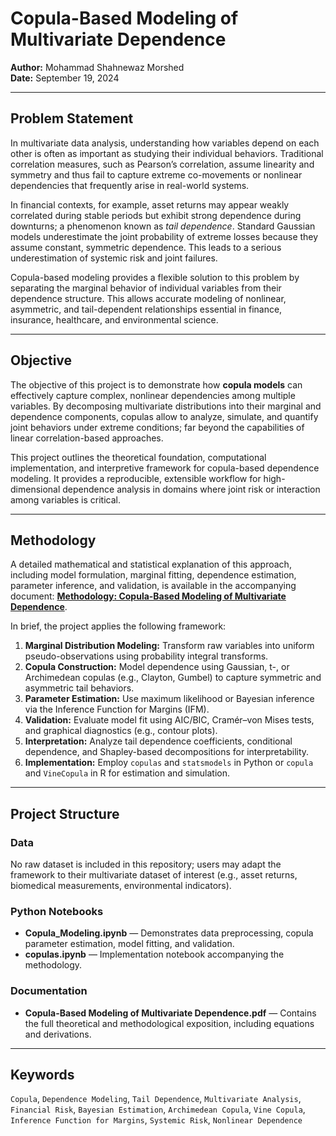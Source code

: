 # Copula-Based Modeling of Multivariate Dependence

**Author:** Mohammad Shahnewaz Morshed  
**Date:** September 19, 2024  

---

## Problem Statement  
In multivariate data analysis, understanding how variables depend on each other is often as important as studying their individual behaviors. Traditional correlation measures, such as Pearson’s correlation, assume linearity and symmetry and thus fail to capture extreme co-movements or nonlinear dependencies that frequently arise in real-world systems.  

In financial contexts, for example, asset returns may appear weakly correlated during stable periods but exhibit strong dependence during downturns; a phenomenon known as *tail dependence*. Standard Gaussian models underestimate the joint probability of extreme losses because they assume constant, symmetric dependence. This leads to a serious underestimation of systemic risk and joint failures.  

Copula-based modeling provides a flexible solution to this problem by separating the marginal behavior of individual variables from their dependence structure. This allows accurate modeling of nonlinear, asymmetric, and tail-dependent relationships essential in finance, insurance, healthcare, and environmental science.  

---

## Objective  
The objective of this project is to demonstrate how **copula models** can effectively capture complex, nonlinear dependencies among multiple variables. By decomposing multivariate distributions into their marginal and dependence components, copulas allow to analyze, simulate, and quantify joint behaviors under extreme conditions; far beyond the capabilities of linear correlation-based approaches.  

This project outlines the theoretical foundation, computational implementation, and interpretive framework for copula-based dependence modeling. It provides a reproducible, extensible workflow for high-dimensional dependence analysis in domains where joint risk or interaction among variables is critical.  

---

## Methodology  
A detailed mathematical and statistical explanation of this approach, including model formulation, marginal fitting, dependence estimation, parameter inference, and validation, is available in the accompanying document: **[Methodology: Copula-Based Modeling of Multivariate Dependence](https://github.com/ShahnewazMorshed/Gaussian-Copula/blob/main/Copula-Based%20Modeling%20of%20Multivariate%20Dependence.pdf)**.  

In brief, the project applies the following framework:
1. **Marginal Distribution Modeling:** Transform raw variables into uniform pseudo-observations using probability integral transforms.  
2. **Copula Construction:** Model dependence using Gaussian, t-, or Archimedean copulas (e.g., Clayton, Gumbel) to capture symmetric and asymmetric tail behaviors.  
3. **Parameter Estimation:** Use maximum likelihood or Bayesian inference via the Inference Function for Margins (IFM).  
4. **Validation:** Evaluate model fit using AIC/BIC, Cramér–von Mises tests, and graphical diagnostics (e.g., contour plots).  
5. **Interpretation:** Analyze tail dependence coefficients, conditional dependence, and Shapley-based decompositions for interpretability.  
6. **Implementation:** Employ `copulas` and `statsmodels` in Python or `copula` and `VineCopula` in R for estimation and simulation.  

---

## Project Structure  

### Data  
No raw dataset is included in this repository; users may adapt the framework to their multivariate dataset of interest (e.g., asset returns, biomedical measurements, environmental indicators).  

### Python Notebooks  
- **Copula_Modeling.ipynb** — Demonstrates data preprocessing, copula parameter estimation, model fitting, and validation.  
- **copulas.ipynb** — Implementation notebook accompanying the methodology.  

### Documentation  
- **Copula-Based Modeling of Multivariate Dependence.pdf** — Contains the full theoretical and methodological exposition, including equations and derivations.  

---

## Keywords  
`Copula`, `Dependence Modeling`, `Tail Dependence`, `Multivariate Analysis`, `Financial Risk`, `Bayesian Estimation`, `Archimedean Copula`, `Vine Copula`, `Inference Function for Margins`, `Systemic Risk`, `Nonlinear Dependence`  
